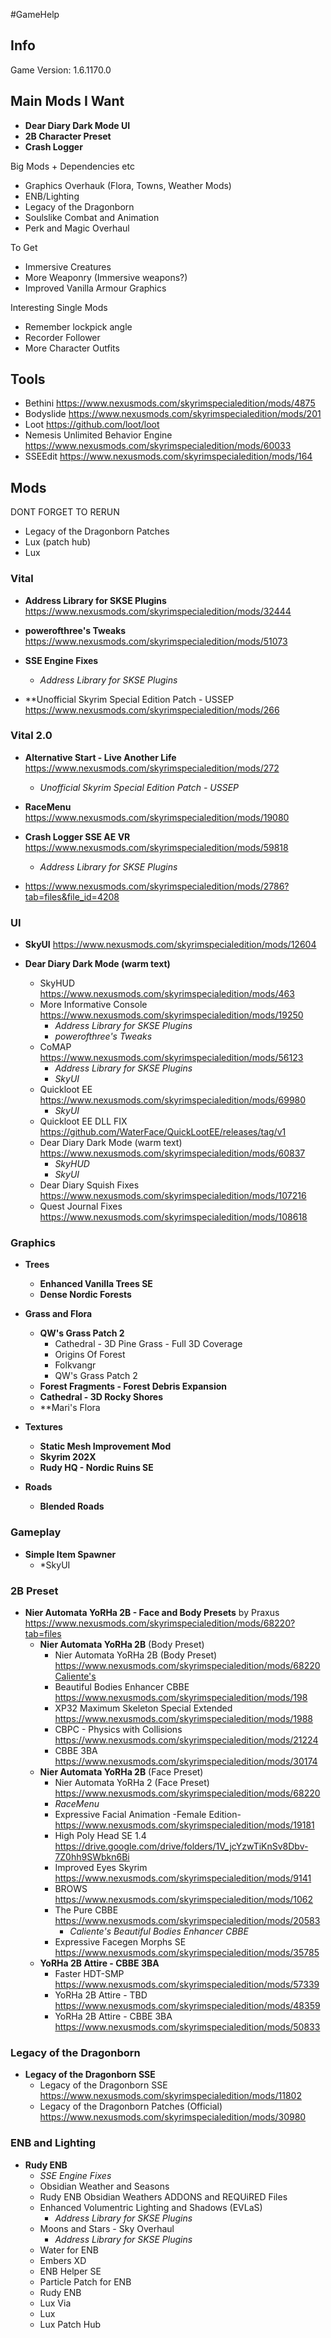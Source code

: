 #GameHelp

## Info
Game Version: 1.6.1170.0

## Main Mods I Want
- **Dear Diary Dark Mode UI**
- **2B Character Preset**
- **Crash Logger**

Big Mods + Dependencies etc
- Graphics Overhauk (Flora, Towns, Weather Mods)
- ENB/Lighting
- Legacy of the Dragonborn
- Soulslike Combat and Animation
- Perk and Magic Overhaul


To Get
- Immersive Creatures
- More Weaponry (Immersive weapons?)
- Improved Vanilla Armour Graphics

Interesting Single Mods
- Remember lockpick angle
- Recorder Follower
- More Character Outfits

## Tools
- Bethini
  https://www.nexusmods.com/skyrimspecialedition/mods/4875
- Bodyslide
  https://www.nexusmods.com/skyrimspecialedition/mods/201
- Loot
  https://github.com/loot/loot
- Nemesis Unlimited Behavior Engine
  https://www.nexusmods.com/skyrimspecialedition/mods/60033
- SSEEdit
  https://www.nexusmods.com/skyrimspecialedition/mods/164

## Mods

DONT FORGET TO RERUN
- Legacy of the Dragonborn Patches
- Lux (patch hub)
- Lux

### Vital
- **Address Library for SKSE Plugins**
  https://www.nexusmods.com/skyrimspecialedition/mods/32444

- **powerofthree's Tweaks**
  https://www.nexusmods.com/skyrimspecialedition/mods/51073

- **SSE Engine Fixes**
	- *Address Library for SKSE Plugins*

- **Unofficial Skyrim Special Edition Patch - USSEP
  https://www.nexusmods.com/skyrimspecialedition/mods/266

### Vital 2.0
- **Alternative Start - Live Another Life**
  https://www.nexusmods.com/skyrimspecialedition/mods/272
	- *Unofficial Skyrim Special Edition Patch - USSEP*

- **RaceMenu**
  https://www.nexusmods.com/skyrimspecialedition/mods/19080

- **Crash Logger SSE AE VR**
  https://www.nexusmods.com/skyrimspecialedition/mods/59818
	- *Address Library for SKSE Plugins*

- https://www.nexusmods.com/skyrimspecialedition/mods/2786?tab=files&file_id=4208
### UI
- **SkyUI**
  https://www.nexusmods.com/skyrimspecialedition/mods/12604

- **Dear Diary Dark Mode (warm text)**
	- SkyHUD
	  https://www.nexusmods.com/skyrimspecialedition/mods/463
	- More Informative Console
	  https://www.nexusmods.com/skyrimspecialedition/mods/19250
		- *Address Library for SKSE Plugins*
		- *powerofthree's Tweaks*
	- CoMAP
	  https://www.nexusmods.com/skyrimspecialedition/mods/56123
		- *Address Library for SKSE Plugins*
		- *SkyUI*
	- Quickloot EE
	  https://www.nexusmods.com/skyrimspecialedition/mods/69980
		- *SkyUI*
	- Quickloot EE DLL FIX
	  https://github.com/WaterFace/QuickLootEE/releases/tag/v1
	- Dear Diary Dark Mode (warm text)
	  https://www.nexusmods.com/skyrimspecialedition/mods/60837
		- *SkyHUD*
		- *SkyUI*
	- Dear Diary Squish Fixes
	  https://www.nexusmods.com/skyrimspecialedition/mods/107216
	- Quest Journal Fixes
	  https://www.nexusmods.com/skyrimspecialedition/mods/108618


### Graphics
- **Trees**
	- **Enhanced Vanilla Trees SE**
	- **Dense Nordic Forests**

- **Grass and Flora**
	- **QW's Grass Patch 2**
		- Cathedral - 3D Pine Grass - Full 3D Coverage
		- Origins Of Forest
		- Folkvangr
		- QW's Grass Patch 2
	- **Forest Fragments - Forest Debris Expansion**
	- **Cathedral - 3D Rocky Shores**
	- **Mari's Flora

- **Textures**
	- **Static Mesh Improvement Mod**
	- **Skyrim 202X**
	- **Rudy HQ - Nordic Ruins SE**

- **Roads**
	- **Blended Roads**

### Gameplay
- **Simple Item Spawner**
	- *SkyUI

### 2B Preset
- **Nier Automata YoRHa 2B - Face and Body Presets** by Praxus
  https://www.nexusmods.com/skyrimspecialedition/mods/68220?tab=files
	- **Nier Automata YoRHa 2B** (Body Preset)
		- Nier Automata YoRHa 2B (Body Preset)
		  https://www.nexusmods.com/skyrimspecialedition/mods/68220Caliente's
		-  Beautiful Bodies Enhancer CBBE
		  https://www.nexusmods.com/skyrimspecialedition/mods/198
		- XP32 Maximum Skeleton Special Extended
		  https://www.nexusmods.com/skyrimspecialedition/mods/1988
		- CBPC - Physics with Collisions
		  https://www.nexusmods.com/skyrimspecialedition/mods/21224
		- CBBE 3BA
		  https://www.nexusmods.com/skyrimspecialedition/mods/30174
	- **Nier Automata YoRHa 2B** (Face Preset)
		- Nier Automata YoRHa 2 (Face Preset)
		  https://www.nexusmods.com/skyrimspecialedition/mods/68220
		- *RaceMenu*
		- Expressive Facial Animation -Female Edition-
		  https://www.nexusmods.com/skyrimspecialedition/mods/19181
		- High Poly Head SE 1.4
		  https://drive.google.com/drive/folders/1V_jcYzwTiKnSv8Dbv-7Z0hh9SWbkn6Bi
		- Improved Eyes Skyrim
		  https://www.nexusmods.com/skyrimspecialedition/mods/9141
		- BROWS
		  https://www.nexusmods.com/skyrimspecialedition/mods/1062
		- The Pure CBBE
		  https://www.nexusmods.com/skyrimspecialedition/mods/20583
			- *Caliente's Beautiful Bodies Enhancer CBBE*
		- Expressive Facegen Morphs SE
		  https://www.nexusmods.com/skyrimspecialedition/mods/35785
	- **YoRHa 2B Attire - CBBE 3BA**
		- Faster HDT-SMP
		  https://www.nexusmods.com/skyrimspecialedition/mods/57339
		- YoRHa 2B Attire - TBD
		  https://www.nexusmods.com/skyrimspecialedition/mods/48359
		- YoRHa 2B Attire - CBBE 3BA
		  https://www.nexusmods.com/skyrimspecialedition/mods/50833

### Legacy of the Dragonborn
- **Legacy of the Dragonborn SSE**
	- Legacy of the Dragonborn SSE
	  https://www.nexusmods.com/skyrimspecialedition/mods/11802
	- Legacy of the Dragonborn Patches (Official)
	  https://www.nexusmods.com/skyrimspecialedition/mods/30980

### ENB and Lighting
- **Rudy ENB**
	- *SSE Engine Fixes*
	- Obsidian Weather and Seasons
	- Rudy ENB Obsidian Weathers ADDONS and REQUiRED Files
	- Enhanced Volumentric Lighting and Shadows (EVLaS)
		- *Address Library for SKSE Plugins*
	- Moons and Stars - Sky Overhaul
		- *Address Library for SKSE Plugins*
	- Water for ENB
	- Embers XD
	- ENB Helper SE
	- Particle Patch for ENB
	- Rudy ENB
	- Lux Via
	- Lux
	- Lux Patch Hub